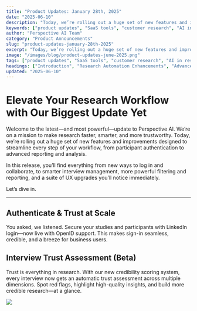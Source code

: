 ```yaml
---
title: "Product Updates: January 28th, 2025"
date: "2025-06-10"
description: "Today, we’re rolling out a huge set of new features and improvements designed to streamline every step of your workflow, from participant authentication to advanced reporting and analysis."
keywords: ["product updates", "SaaS tools", "customer research", "AI in research", "automation", "analytics", "B2B SaaS", "customer feedback"]
author: "Perspective AI Team"
category: "Product Announcements"
slug: "product-updates-january-28th-2025"
excerpt: "Today, we’re rolling out a huge set of new features and improvements designed to streamline every step of your workflow, from participant authentication to advanced reporting and analysis."
image: "/images/blog/product-updates-june-2025.png"
tags: ["product updates", "SaaS tools", "customer research", "AI in research", "B2B SaaS", "customer feedback"]
headings: ["Introduction", "Research Automation Enhancements", "Advanced Analytics Features", "User Experience Improvements", "Looking Ahead"]
updated: "2025-06-10"
---
```


# Elevate Your Research Workflow with Our Biggest Update Yet
Welcome to the latest—and most powerful—update to Perspective AI. We’re on a mission to make research faster, smarter, and more trustworthy. Today, we’re rolling out a huge set of new features and improvements designed to streamline every step of your workflow, from participant authentication to advanced reporting and analysis.

In this release, you’ll find everything from new ways to log in and collaborate, to smarter interview management, more powerful filtering and reporting, and a suite of UX upgrades you’ll notice immediately.

Let’s dive in.

---
## Authenticate & Trust at Scale
You asked, we listened. Secure your studies and participants with LinkedIn login—now live with OpenID support. This makes sign-in seamless, credible, and a breeze for business users.

## Interview Trust Assessment (Beta)
Trust is everything in research. With our new credibility scoring system, every interview now gets an automatic trust assessment across multiple dimensions. Spot red flags, highlight high-quality insights, and build more credible research—at a glance.

<img src="/images/blog/trust-assesment.gif">

